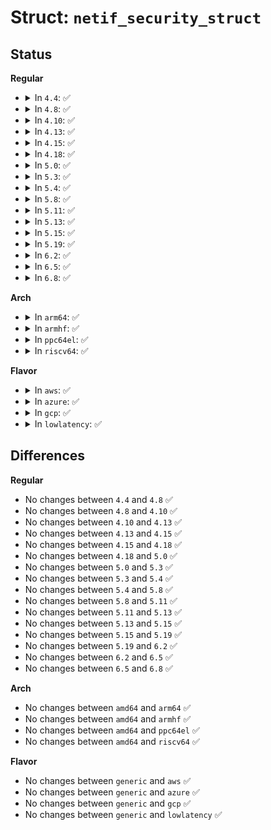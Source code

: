 # Struct: <code>netif_security_struct</code>

## Status
<b>Regular</b>
<ul>
<li>
<details>
<summary>In <code>4.4</code>: ✅</summary>

```c
struct netif_security_struct {
    struct net *ns;
    int ifindex;
    u32 sid;
};
```
</details>
</li>
<li>
<details>
<summary>In <code>4.8</code>: ✅</summary>

```c
struct netif_security_struct {
    struct net *ns;
    int ifindex;
    u32 sid;
};
```
</details>
</li>
<li>
<details>
<summary>In <code>4.10</code>: ✅</summary>

```c
struct netif_security_struct {
    struct net *ns;
    int ifindex;
    u32 sid;
};
```
</details>
</li>
<li>
<details>
<summary>In <code>4.13</code>: ✅</summary>

```c
struct netif_security_struct {
    struct net *ns;
    int ifindex;
    u32 sid;
};
```
</details>
</li>
<li>
<details>
<summary>In <code>4.15</code>: ✅</summary>

```c
struct netif_security_struct {
    struct net *ns;
    int ifindex;
    u32 sid;
};
```
</details>
</li>
<li>
<details>
<summary>In <code>4.18</code>: ✅</summary>

```c
struct netif_security_struct {
    struct net *ns;
    int ifindex;
    u32 sid;
};
```
</details>
</li>
<li>
<details>
<summary>In <code>5.0</code>: ✅</summary>

```c
struct netif_security_struct {
    struct net *ns;
    int ifindex;
    u32 sid;
};
```
</details>
</li>
<li>
<details>
<summary>In <code>5.3</code>: ✅</summary>

```c
struct netif_security_struct {
    struct net *ns;
    int ifindex;
    u32 sid;
};
```
</details>
</li>
<li>
<details>
<summary>In <code>5.4</code>: ✅</summary>

```c
struct netif_security_struct {
    struct net *ns;
    int ifindex;
    u32 sid;
};
```
</details>
</li>
<li>
<details>
<summary>In <code>5.8</code>: ✅</summary>

```c
struct netif_security_struct {
    struct net *ns;
    int ifindex;
    u32 sid;
};
```
</details>
</li>
<li>
<details>
<summary>In <code>5.11</code>: ✅</summary>

```c
struct netif_security_struct {
    struct net *ns;
    int ifindex;
    u32 sid;
};
```
</details>
</li>
<li>
<details>
<summary>In <code>5.13</code>: ✅</summary>

```c
struct netif_security_struct {
    struct net *ns;
    int ifindex;
    u32 sid;
};
```
</details>
</li>
<li>
<details>
<summary>In <code>5.15</code>: ✅</summary>

```c
struct netif_security_struct {
    struct net *ns;
    int ifindex;
    u32 sid;
};
```
</details>
</li>
<li>
<details>
<summary>In <code>5.19</code>: ✅</summary>

```c
struct netif_security_struct {
    struct net *ns;
    int ifindex;
    u32 sid;
};
```
</details>
</li>
<li>
<details>
<summary>In <code>6.2</code>: ✅</summary>

```c
struct netif_security_struct {
    struct net *ns;
    int ifindex;
    u32 sid;
};
```
</details>
</li>
<li>
<details>
<summary>In <code>6.5</code>: ✅</summary>

```c
struct netif_security_struct {
    struct net *ns;
    int ifindex;
    u32 sid;
};
```
</details>
</li>
<li>
<details>
<summary>In <code>6.8</code>: ✅</summary>

```c
struct netif_security_struct {
    struct net *ns;
    int ifindex;
    u32 sid;
};
```
</details>
</li>
</ul>
<b>Arch</b>
<ul>
<li>
<details>
<summary>In <code>arm64</code>: ✅</summary>

```c
struct netif_security_struct {
    struct net *ns;
    int ifindex;
    u32 sid;
};
```
</details>
</li>
<li>
<details>
<summary>In <code>armhf</code>: ✅</summary>

```c
struct netif_security_struct {
    struct net *ns;
    int ifindex;
    u32 sid;
};
```
</details>
</li>
<li>
<details>
<summary>In <code>ppc64el</code>: ✅</summary>

```c
struct netif_security_struct {
    struct net *ns;
    int ifindex;
    u32 sid;
};
```
</details>
</li>
<li>
<details>
<summary>In <code>riscv64</code>: ✅</summary>

```c
struct netif_security_struct {
    struct net *ns;
    int ifindex;
    u32 sid;
};
```
</details>
</li>
</ul>
<b>Flavor</b>
<ul>
<li>
<details>
<summary>In <code>aws</code>: ✅</summary>

```c
struct netif_security_struct {
    struct net *ns;
    int ifindex;
    u32 sid;
};
```
</details>
</li>
<li>
<details>
<summary>In <code>azure</code>: ✅</summary>

```c
struct netif_security_struct {
    struct net *ns;
    int ifindex;
    u32 sid;
};
```
</details>
</li>
<li>
<details>
<summary>In <code>gcp</code>: ✅</summary>

```c
struct netif_security_struct {
    struct net *ns;
    int ifindex;
    u32 sid;
};
```
</details>
</li>
<li>
<details>
<summary>In <code>lowlatency</code>: ✅</summary>

```c
struct netif_security_struct {
    struct net *ns;
    int ifindex;
    u32 sid;
};
```
</details>
</li>
</ul>

## Differences
<b>Regular</b>
<ul>
<li>
No changes between <code>4.4</code> and <code>4.8</code> ✅
</li>
<li>
No changes between <code>4.8</code> and <code>4.10</code> ✅
</li>
<li>
No changes between <code>4.10</code> and <code>4.13</code> ✅
</li>
<li>
No changes between <code>4.13</code> and <code>4.15</code> ✅
</li>
<li>
No changes between <code>4.15</code> and <code>4.18</code> ✅
</li>
<li>
No changes between <code>4.18</code> and <code>5.0</code> ✅
</li>
<li>
No changes between <code>5.0</code> and <code>5.3</code> ✅
</li>
<li>
No changes between <code>5.3</code> and <code>5.4</code> ✅
</li>
<li>
No changes between <code>5.4</code> and <code>5.8</code> ✅
</li>
<li>
No changes between <code>5.8</code> and <code>5.11</code> ✅
</li>
<li>
No changes between <code>5.11</code> and <code>5.13</code> ✅
</li>
<li>
No changes between <code>5.13</code> and <code>5.15</code> ✅
</li>
<li>
No changes between <code>5.15</code> and <code>5.19</code> ✅
</li>
<li>
No changes between <code>5.19</code> and <code>6.2</code> ✅
</li>
<li>
No changes between <code>6.2</code> and <code>6.5</code> ✅
</li>
<li>
No changes between <code>6.5</code> and <code>6.8</code> ✅
</li>
</ul>
<b>Arch</b>
<ul>
<li>
No changes between <code>amd64</code> and <code>arm64</code> ✅
</li>
<li>
No changes between <code>amd64</code> and <code>armhf</code> ✅
</li>
<li>
No changes between <code>amd64</code> and <code>ppc64el</code> ✅
</li>
<li>
No changes between <code>amd64</code> and <code>riscv64</code> ✅
</li>
</ul>
<b>Flavor</b>
<ul>
<li>
No changes between <code>generic</code> and <code>aws</code> ✅
</li>
<li>
No changes between <code>generic</code> and <code>azure</code> ✅
</li>
<li>
No changes between <code>generic</code> and <code>gcp</code> ✅
</li>
<li>
No changes between <code>generic</code> and <code>lowlatency</code> ✅
</li>
</ul>
